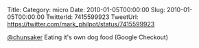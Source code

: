Title: 
Category: micro
Date: 2010-01-05T00:00:00
Slug: 2010-01-05T00:00:00
TwitterId: 7415599923
TweetUrl: https://twitter.com/mark_philpot/status/7415599923

[@chunsaker](https://twitter.com/chunsaker) Eating it's own dog food (Google Checkout)